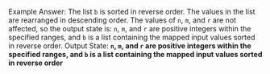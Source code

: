 Example Answer:
The list `b` is sorted in reverse order. The values in the list are rearranged in descending order. The values of `n`, `m`, and `r` are not affected, so the output state is: `n`, `m`, and `r` are positive integers within the specified ranges, and `b` is a list containing the mapped input values sorted in reverse order.
Output State: **`n`, `m`, and `r` are positive integers within the specified ranges, and `b` is a list containing the mapped input values sorted in reverse order**